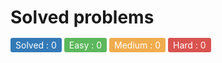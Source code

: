 <style>
    .round_background {
        background-color: gray;
        padding: 3px 8px;
        border-radius: 3px;
        color: white;
    }
    .easy { background-color: #5cb85c; }
    .medium { background-color: #f0ad4e; }
    .hard { background-color: #d9534f; }
    .solved { background-color: #337ab7; }
</style>
# Solved problems

<span class="round_background solved">Solved : 0</span>
<span class="round_background easy">Easy : 0</span>
<span class="round_background medium">Medium : 0</span>
<span class="round_background hard">Hard : 0</span>
